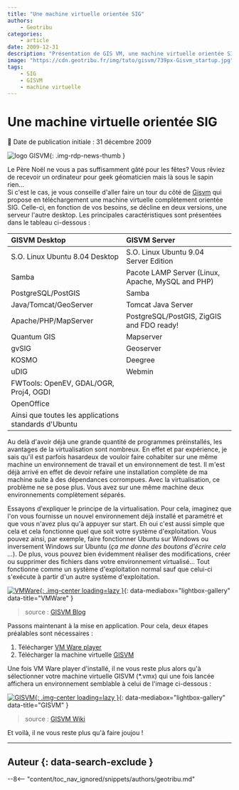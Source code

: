 ```yaml
---
title: "Une machine virtuelle orientée SIG"
authors:
    - Geotribu
categories:
    - article
date: 2009-12-31
description: "Présentation de GIS VM, une machine virtuelle orientée SIG"
image: "https://cdn.geotribu.fr/img/tuto/gisvm/739px-Gisvm_startup.jpg"
tags:
    - SIG
    - GISVM
    - machine virtuelle
---
```


# Une machine virtuelle orientée SIG

:calendar: Date de publication initiale : 31 décembre 2009

![logo GISVM](https://cdn.geotribu.fr/img/tuto/gisvm/gisvm_logo.png "logo GISVM"){: .img-rdp-news-thumb }

Le Père Noël ne vous a pas suffisamment gâté pour les fêtes? Vous rêviez de recevoir un ordinateur pour geek géomaticien mais là sous le sapin rien...  
Si c'est le cas, je vous conseille d'aller faire un tour du côté de [Gisvm](http://gisvm.com/) qui propose en téléchargement une machine virtuelle complètement orientée SIG. Celle-ci, en fonction de vos besoins, se décline en deux versions, une serveur l'autre desktop. Les principales caractéristiques sont présentées dans le tableau ci-dessous :

| GISVM **Desktop** | GISVM **Server** |
| :- | :- |
| S.O. Linux Ubuntu 8.04 Desktop | S.O. Linux Ubuntu 9.04 Server Edition |
| Samba | Pacote LAMP Server (Linux, Apache, MySQL and PHP) |
| PostgreSQL/PostGIS | Samba |
| Java/Tomcat/GeoServer | Tomcat Java Server |
| Apache/PHP/MapServer | PostgreSQL/PostGIS, ZigGIS and FDO ready! |
| Quantum GIS | Mapserver |
| gvSIG | Geoserver |
| KOSMO | Deegree |
| uDIG | Webmin |
| FWTools: OpenEV, GDAL/OGR, Proj4, OGDI | |
| OpenOffice | |
| Ainsi que toutes les applications standards d'Ubuntu | |

Au delà d'avoir déjà une grande quantité de programmes préinstallés, les avantages de la virtualisation sont nombreux. En effet et par expérience, je sais qu'il est parfois hasardeux de vouloir faire cohabiter sur une même machine un environnement de travail et un environnement de test. Il m'est déjà arrivé en effet de devoir refaire une installation complète de ma machine suite à des dépendances corrompues. Avec la virtualisation, ce problème ne se pose plus. Vous avez sur une même machine deux environnements complètement séparés.

Essayons d'expliquer le principe de la virtualisation. Pour cela, imaginez que l'on vous fournisse un nouvel environnement déjà installé et paramétré et que vous n'avez plus qu'à appuyer sur start. Eh oui c'est aussi simple que cela et cela fonctionne quel que soit votre système d'exploitation. Vous pouvez ainsi, par exemple, faire fonctionner Ubuntu sur Windows ou inversement Windows sur Ubuntu (*ça me donne des boutons d'écrire cela ...*). De plus, vous pouvez bien évidemment réaliser des modifications, créer ou supprimer des fichiers dans votre environnement virtualisé... Tout fonctionne comme un système d'exploitation normal sauf que celui-ci s'exécute à partir d'un autre système d'exploitation.

[![VMWare](https://cdn.geotribu.fr/img/tuto/gisvm/vmware_server.gif "VMWare"){: .img-center loading=lazy }](https://cdn.geotribu.fr/img/tuto/gisvm/vmware_server.gif){: data-mediabox="lightbox-gallery" data-title="VMWare" }

> source : [GISVM Blog](http://www.gisvm.com/blog/?p=207)

Passons maintenant à la mise en application. Pour cela, deux étapes préalables sont nécessaires :

1. Télécharger [VM Ware player](http://www.vmware.com/download/player/)
1. Télécharger la machine virtuelle [GISVM](http://gisvm.com/download.html)

Une fois VM Ware player d'installé, il ne vous reste plus alors qu'à sélectionner votre machine virtuelle GISVM (*.vmx) qui une fois lancée affichera un environnement semblable à celui de l'image ci-dessous :

[![GISVM](https://cdn.geotribu.fr/img/tuto/gisvm/739px-Gisvm_startup.jpg "GISVM"){: .img-center loading=lazy }](https://cdn.geotribu.fr/img/tuto/gisvm/739px-Gisvm_startup.jpg){: data-mediabox="lightbox-gallery" data-title="GISVM" }

> source : [GISVM Wiki](http://gisvm.com/wiki/index.php?title=GISVM_Desktop)

Et voilà, il ne vous reste plus qu'à faire joujou !

----

## Auteur {: data-search-exclude }

--8<-- "content/toc_nav_ignored/snippets/authors/geotribu.md"

